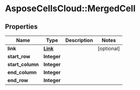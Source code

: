 # AsposeCellsCloud::MergedCell

## Properties
Name | Type | Description | Notes
------------ | ------------- | ------------- | -------------
**link** | [**Link**](Link.md) |  | [optional] 
**start_row** | **Integer** |  | 
**start_column** | **Integer** |  | 
**end_column** | **Integer** |  | 
**end_row** | **Integer** |  | 


